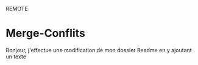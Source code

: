 REMOTE
# Merge-Conflits

Bonjour, j'effectue une modification de mon dossier Readme en y ajoutant un texte

